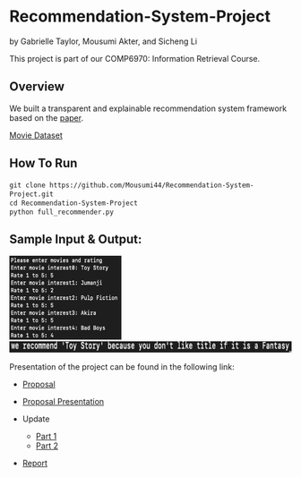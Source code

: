 # Recommendation-System-Project
by Gabrielle Taylor, Mousumi Akter, and Sicheng Li



This project is part of our COMP6970: Information Retrieval Course.

Overview
--------
We built a transparent and explainable recommendation system framework based on the [paper](https://dl.acm.org/doi/10.1145/3331184.3331211).

[Movie Dataset](https://s3-api.us-geo.objectstorage.softlayer.net/cf-courses-data/CognitiveClass/ML0101ENv3/labs/moviedataset.zip)

How To Run
----------
```
git clone https://github.com/Mousumi44/Recommendation-System-Project.git
cd Recommendation-System-Project
python full_recommender.py
```

Sample Input & Output:
----------------------
<img src="https://github.com/Mousumi44/Recommendation-System-Project/blob/master/input.png" width="200" height="150" />

<img src="https://github.com/Mousumi44/Recommendation-System-Project/blob/master/output.png" width="800" height="20" />

Presentation of the project can be found in the following link:

 * [Proposal](https://docs.google.com/document/d/1kxYQWJXP3oqOdWgWYEUQ6pFCF2LscH5Zo8FL2thaz5c/edit?usp=sharing) 
 * [Proposal Presentation](https://docs.google.com/presentation/d/130RfzpX-Xwd63iTWKAXrQlHjZCIafdkN_NEnRe91ZcE/edit?usp=sharing)
 * Update
     * [Part 1](https://drive.google.com/file/d/1w-1OT3WKBYkHOm76LY80TpP_r_B5Kfd8/view?usp=sharing)
     * [Part 2](ADD)
     
 * [Report](https://www.overleaf.com/read/kmkbfczkvmbv)



